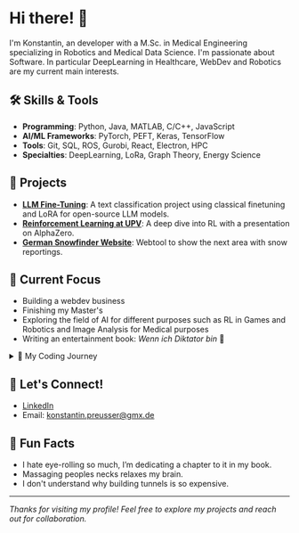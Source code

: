 # Hi there! 👋  
I'm Konstantin, an developer with a M.Sc. in Medical Engineering specializing in Robotics and Medical Data Science. I'm passionate about Software. In particular DeepLearning in Healthcare, WebDev and Robotics are my current main interests. 

## 🛠️ Skills & Tools  
- **Programming**: Python, Java, MATLAB, C/C++, JavaScript
- **AI/ML Frameworks**: PyTorch, PEFT, Keras, TensorFlow
- **Tools**: Git, SQL, ROS, Gurobi, React, Electron, HPC
- **Specialties**: DeepLearning, LoRa, Graph Theory, Energy Science

## 🚀 Projects  
- [**LLM Fine-Tuning**](https://github.com/1Preusse/exprep_LLM): A text classification project using classical finetuning and LoRA for open-source LLM models.  
- [**Reinforcement Learning at UPV**](https://github.com/1Preusse/ReinforcementLearningUPV): A deep dive into RL with a presentation on AlphaZero.
- [**German Snowfinder Website**](https://github.com/1Preusse/WoLiegtSchnee): Webtool to show the next area with snow reportings.

## 🎯 Current Focus  
- Building a webdev business
- Finishing my Master's
- Exploring the field of AI for different purposes such as RL in Games and Robotics and Image Analysis for Medical purposes
- Writing an entertainment book: *Wenn ich Diktator bin* 📖


<details>
  <summary>📖 My Coding Journey</summary>
  I started coding during highschool where we had a robotics class in which we programmed small arduino projects. This sparked my interest for the matter eventho I barely got what I was doing at the time. I had a lot of fun with these projects and therefore decided to pursue a bachelors in both computer engineering and biomedical engineering at TU Darmstadt. At the time I only knew C++ but my basic skills proved to be helpfull as we had to program Java in our CS classes. From here I explored many different languages such as Matlab, JavaScript and Python, which I program the most these days. I have had 2 research positions focusing on App Development and Data Engineering mostly. I am eager to learn new stuff every day expanding my view on anything tech related. Whether it is building simple scripts or developing complex models, coding has become an integral part of my life.
</details>


## 🤝 Let's Connect!  
- [LinkedIn](https://de.linkedin.com/in/konstantin-preu%C3%9Fer-0408a4327)  
- Email: konstantin.preusser@gmx.de

## 🎉 Fun Facts  
- I hate eye-rolling so much, I’m dedicating a chapter to it in my book.  
- Massaging peoples necks relaxes my brain.
- I don't understand why building tunnels is so expensive.

---

*Thanks for visiting my profile! Feel free to explore my projects and reach out for collaboration.*

